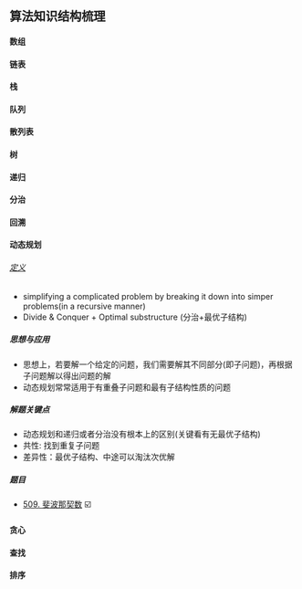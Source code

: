 ## 算法知识结构梳理
#### 数组

#### 链表

#### 栈

#### 队列

#### 散列表

#### 树

#### 递归

#### 分治

#### 回溯

#### 动态规划
###### [定义](https://zh.wikipedia.org/wiki/%E5%8A%A8%E6%80%81%E8%A7%84%E5%88%92)
+ simplifying a complicated problem by breaking it down into simper problems(in a recursive manner)
+ Divide & Conquer + Optimal substructure (分治+最优子结构)
##### 思想与应用
+ 思想上，若要解一个给定的问题，我们需要解其不同部分(即子问题)，再根据子问题解以得出问题的解
+ 动态规划常常适用于有重叠子问题和最有子结构性质的问题

##### 解题关键点
+ 动态规划和递归或者分治没有根本上的区别(关键看有无最优子结构)
+ 共性: 找到重复子问题
+ 差异性：最优子结构、中途可以淘汰次优解

##### 题目
+ [509. 斐波那契数](https://leetcode-cn.com/problems/fibonacci-number/) ☑️

#### 贪心

#### 查找

#### 排序

